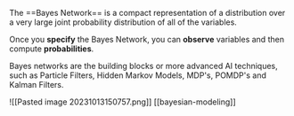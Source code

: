 The ==Bayes Network== is a compact representation of a distribution over a very large joint probability distribution of all of the variables.

Once you **specify** the Bayes Network, you can **observe** variables and then compute **probabilities**.

Bayes networks are the building blocks or more advanced AI techniques, such as Particle Filters, Hidden Markov Models, MDP's, POMDP's and Kalman Filters.

![[Pasted image 20231013150757.png]]
[[bayesian-modeling]]